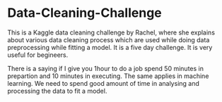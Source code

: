 # Data-Cleaning-Challenge
This is a Kaggle data cleaning challenge by Rachel, where she explains about various data cleaning process which are used while doing data preprocessing while fitting a model. It is a five day challenge.
It is very useful for begineers.

There is a saying if I give you 1hour to do a job spend 50 minutes in prepartion and 10 minutes in executing. The same applies in machine learning. We need to spend good amount of time in analysing and processing the data to fit a model.
